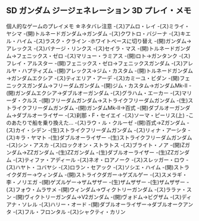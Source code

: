 ## SD ガンダム ジージェネレーション 3D プレイ・メモ

個人的なゲームのプレイメモ
☆ネタバレ注意
-(ス)アムロ・レイ
-(ス)ミライ・ヤシマ
-(開)トルネードガンダム→ガンダム
-(ス)クワトロ・バジーナ
-(ス)キエル・ハイム
-(ス)ラスク・クライン
-ホワイトベースに切り替え
-(開)ガンダム→アレックス
-(ス)バナージ・リンクス
-(ス)セイラ・マス
-(開)トルネードガンダム→フェニックス・ゼロ
-(ス)マリュー・ラミアス
-(開)ロト→ガンタンク
-(ス)フレイ・アルスター
-(開)フェニックス・ゼロ→フェニックスガンダム
-(ス)アレルヤ・ハプティズム
-(開)アレックス→ジム・カスタム
-(開)トルネードガンダム→ガンダムエクシア
-(ス)ティエリア・アーデ
-(ス)カミーユ・ビダン
-(開)フェニックスガンダム→フリーダムガンダム
-(開)ジム・カスタム→ガンダムMk-II
-(開)ガンダムエクシア→ダブルオーガンダム
-(ス)グラハム・エーカー
-(ス)マリーダ・クルス
-(開)フリーダムガンダム→ストライクフリーダムガンダム
-(生)ストライクフリーダムガンダム
-(開)ガンダムMk-II→百式
-(開)ダブルオーガンダム→ダブルオーライザー
-(ス)刹那・F・セイエイ
-(ス)ソーマ・ピーリス(上)
-このあたりで船を乗り換えた...
-(ス)ラウ・ル・クルーゼ
-(開)百式→Zガンダム
-(ス)カイ・シデン
-(生)ストライクフリーダムガンダム
-(ス)リィナ・アーシタ
-(ス)キラ・ヤマト
-(生)ダブルオーライザー
-(生)ストライクフリーダムガンダム
-(ス)シン・アスカ
-(ス)ロックオン・ストラトス
-(ス)ブライト・ノア
-(開)Zガンダム→ZZガンダム
-(生)ZZガンダム
-(生)ダブルオーライザー
-(生)ZZガンダム
-(ス)ティファ・アディール
-(ス)ネオ・ロアノーク
-(ス)スレッガー・ロウ
-(ス)ハヤト・コバヤシ
-(ス)ロラン・セアック
-(ス)ソシエ・ハイム
-(開)ストライクダガー→ウィンダム
-(開)ストライクダガー→ゲズルゲー
-(ス)スメラギ・李・ノリエガ
-(開)ゲズルゲー→ザムザザー
-(生)ザムザザー
-(生)ザムザザー
-(ス)フォウ・ムラサメ
-(開)ウィンダム→ヴィクトリーガンダム
-(ス)ララァ・スン
-(開)ヴィクトリーガンダム→V2ガンダム
-(開)ヴォドム→ビグザム
-(ス)ディアナ・ソレル
-(ス)ハリー・オード
-(開)ダブルオーライザー→ダブルオークアンタ
-(ス)フル・フロンタル
-(ス)シャクティ・カリン



